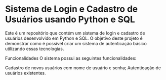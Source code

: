 # Sistema de Login e Cadastro de Usuários usando Python e SQL

Este é um repositório que contém um sistema de login e cadastro de usuários desenvolvido em Python e SQL. O objetivo deste projeto é demonstrar como é possível criar um sistema de autenticação básico utilizando essas tecnologias.

Funcionalidades
O sistema possui as seguintes funcionalidades:

Cadastro de novos usuários com nome de usuário e senha;
Autenticação de usuários existentes.

